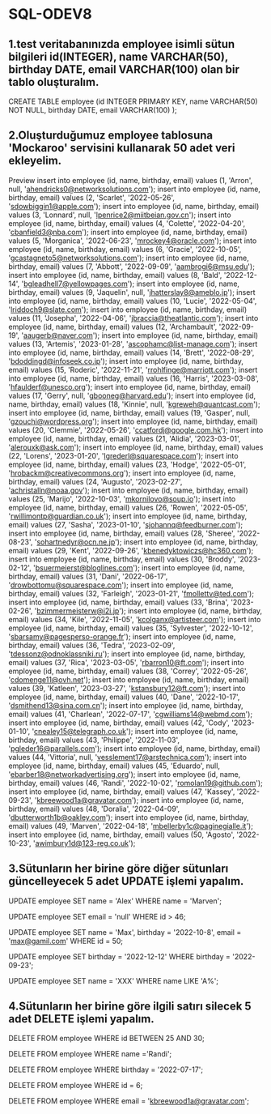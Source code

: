# SQL-ODEV8

## 1.test veritabanınızda employee isimli sütun bilgileri id(INTEGER), name VARCHAR(50), birthday DATE, email VARCHAR(100) olan bir tablo oluşturalım.

CREATE TABLE employee (id INTEGER PRIMARY KEY,
name VARCHAR(50) NOT NULL,
birthday DATE,
email VARCHAR(100) );

## 2.Oluşturduğumuz employee tablosuna 'Mockaroo' servisini kullanarak 50 adet veri ekleyelim.
Preview
insert into employee (id, name, birthday, email) values (1, 'Arron', null, 'ahendricks0@networksolutions.com');
insert into employee (id, name, birthday, email) values (2, 'Scarlet', '2022-05-26', 'sdowbiggin1@apple.com');
insert into employee (id, name, birthday, email) values (3, 'Lonnard', null, 'lpenrice2@miitbeian.gov.cn');
insert into employee (id, name, birthday, email) values (4, 'Colette', '2022-04-20', 'cbanfield3@nba.com');
insert into employee (id, name, birthday, email) values (5, 'Morganica', '2022-06-23', 'mrockey4@oracle.com');
insert into employee (id, name, birthday, email) values (6, 'Gracie', '2022-10-05', 'gcastagneto5@networksolutions.com');
insert into employee (id, name, birthday, email) values (7, 'Abbott', '2022-09-09', 'aambrogi6@msu.edu');
insert into employee (id, name, birthday, email) values (8, 'Bald', '2022-12-14', 'bgleadhell7@yellowpages.com');
insert into employee (id, name, birthday, email) values (9, 'Jaquelin', null, 'jhatterslay8@ameblo.jp');
insert into employee (id, name, birthday, email) values (10, 'Lucie', '2022-05-04', 'lriddoch9@slate.com');
insert into employee (id, name, birthday, email) values (11, 'Josepha', '2022-04-06', 'jbraccia@theatlantic.com');
insert into employee (id, name, birthday, email) values (12, 'Archambault', '2022-09-19', 'aaugerb@naver.com');
insert into employee (id, name, birthday, email) values (13, 'Artemis', '2023-01-28', 'ascophamc@list-manage.com');
insert into employee (id, name, birthday, email) values (14, 'Brett', '2022-08-29', 'bdoddingd@infoseek.co.jp');
insert into employee (id, name, birthday, email) values (15, 'Roderic', '2022-11-21', 'rrohlfinge@marriott.com');
insert into employee (id, name, birthday, email) values (16, 'Harris', '2023-03-08', 'hfaulderf@unesco.org');
insert into employee (id, name, birthday, email) values (17, 'Gerry', null, 'gbooneg@harvard.edu');
insert into employee (id, name, birthday, email) values (18, 'Kinnie', null, 'kgreweh@quantcast.com');
insert into employee (id, name, birthday, email) values (19, 'Gasper', null, 'gzouchi@wordpress.org');
insert into employee (id, name, birthday, email) values (20, 'Clemmie', '2022-05-26', 'ccatfordj@google.com.hk');
insert into employee (id, name, birthday, email) values (21, 'Alidia', '2023-03-01', 'alerouxk@ask.com');
insert into employee (id, name, birthday, email) values (22, 'Lorens', '2023-01-20', 'lgrederl@squarespace.com');
insert into employee (id, name, birthday, email) values (23, 'Hodge', '2022-05-01', 'hrobackm@creativecommons.org');
insert into employee (id, name, birthday, email) values (24, 'Augusto', '2023-02-27', 'achristalln@noaa.gov');
insert into employee (id, name, birthday, email) values (25, 'Marijo', '2022-10-03', 'mkornilovo@soup.io');
insert into employee (id, name, birthday, email) values (26, 'Rowen', '2022-05-05', 'rwillimontp@guardian.co.uk');
insert into employee (id, name, birthday, email) values (27, 'Sasha', '2023-01-10', 'sjohannq@feedburner.com');
insert into employee (id, name, birthday, email) values (28, 'Sheree', '2022-08-23', 'sohartnedyr@ocn.ne.jp');
insert into employee (id, name, birthday, email) values (29, 'Kent', '2022-09-26', 'kbenedyktowiczs@hc360.com');
insert into employee (id, name, birthday, email) values (30, 'Broddy', '2023-02-12', 'bsuermeierst@bloglines.com');
insert into employee (id, name, birthday, email) values (31, 'Dani', '2022-06-17', 'drowbottomu@squarespace.com');
insert into employee (id, name, birthday, email) values (32, 'Farleigh', '2023-01-21', 'fmollettv@ted.com');
insert into employee (id, name, birthday, email) values (33, 'Brina', '2023-02-26', 'bzimmermeisterw@i2i.jp');
insert into employee (id, name, birthday, email) values (34, 'Kile', '2022-11-05', 'kcolganx@artisteer.com');
insert into employee (id, name, birthday, email) values (35, 'Sylvester', '2022-10-12', 'sbarsamy@pagesperso-orange.fr');
insert into employee (id, name, birthday, email) values (36, 'Tedra', '2023-02-09', 'tdessonz@odnoklassniki.ru');
insert into employee (id, name, birthday, email) values (37, 'Rica', '2023-03-05', 'rbarron10@ft.com');
insert into employee (id, name, birthday, email) values (38, 'Correy', '2022-05-26', 'cdomenge11@ovh.net');
insert into employee (id, name, birthday, email) values (39, 'Katleen', '2023-03-27', 'kstansbury12@ft.com');
insert into employee (id, name, birthday, email) values (40, 'Dane', '2022-10-17', 'dsmithend13@sina.com.cn');
insert into employee (id, name, birthday, email) values (41, 'Charlean', '2022-07-17', 'cgwilliams14@webmd.com');
insert into employee (id, name, birthday, email) values (42, 'Cody', '2023-01-10', 'cnealey15@telegraph.co.uk');
insert into employee (id, name, birthday, email) values (43, 'Philippe', '2022-11-03', 'pgleder16@parallels.com');
insert into employee (id, name, birthday, email) values (44, 'Vittoria', null, 'vesslement17@arstechnica.com');
insert into employee (id, name, birthday, email) values (45, 'Eduardo', null, 'ebarber18@networkadvertising.org');
insert into employee (id, name, birthday, email) values (46, 'Randi', '2022-10-02', 'romolan19@github.com');
insert into employee (id, name, birthday, email) values (47, 'Kassey', '2022-09-23', 'kbreewood1a@gravatar.com');
insert into employee (id, name, birthday, email) values (48, 'Doralia', '2022-04-09', 'dbutterworth1b@oakley.com');
insert into employee (id, name, birthday, email) values (49, 'Marven', '2022-04-18', 'mbellerby1c@paginegialle.it');
insert into employee (id, name, birthday, email) values (50, 'Agosto', '2022-10-23', 'awimbury1d@123-reg.co.uk');

## 3.Sütunların her birine göre diğer sütunları güncelleyecek 5 adet UPDATE işlemi yapalım.

UPDATE employee
SET name = 'Alex'
WHERE name = 'Marven';

UPDATE employee
SET email = 'null'
WHERE id > 46;

UPDATE employee
SET name = 'Max',
birthday = '2022-10-8',
email = 'max@gamil.com'
WHERE id = 50;

UPDATE employee
SET birthday = '2022-12-12'
WHERE birthday = '2022-09-23';

UPDATE employee
SET name = 'XXX'
WHERE name LIKE 'A%';

## 4.Sütunların her birine göre ilgili satırı silecek 5 adet DELETE işlemi yapalım.

DELETE FROM employee
WHERE id BETWEEN 25 AND 30;

DELETE FROM employee
WHERE name ='Randi';

DELETE FROM employee
WHERE birthday = '2022-07-17';

DELETE FROM employee
WHERE id = 6;

DELETE FROM employee
WHERE email = 'kbreewood1a@gravatar.com';
